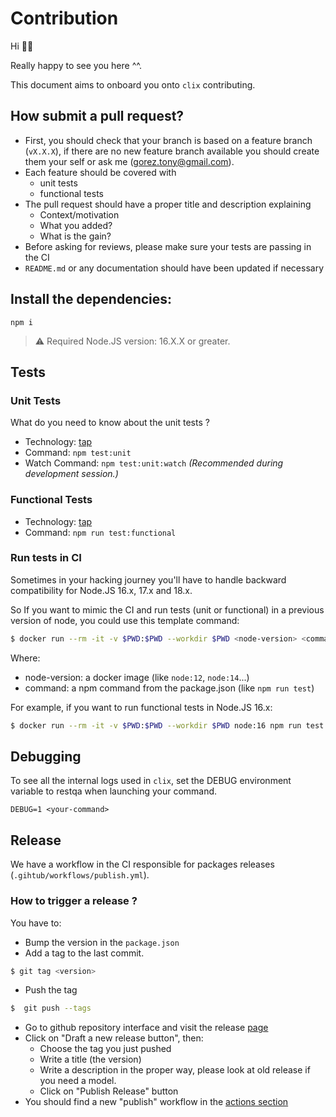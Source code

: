 # Contribution

Hi 👋🏼

Really happy to see you here ^^.

This document aims to onboard you onto `clix` contributing.

## How submit a pull request?
* First, you should check that your branch is based on a feature branch (`vX.X.X`), if there are no new feature branch available you should create them your self or ask me (gorez.tony@gmail.com).
* Each feature should be covered with
  * unit tests
  * functional tests
* The pull request should have a proper title and description explaining
  * Context/motivation
  * What you added?
  * What is the gain?
* Before asking for reviews, please make sure your tests are passing in the CI
* `README.md` or any documentation should have been updated if necessary

## Install the dependencies:

```
npm i
```

> ⚠️ Required Node.JS version: 16.X.X or greater.

## Tests

### Unit Tests

What do you need to know about the unit tests ?

* Technology: [tap](https://node-tap.org/)
* Command: `npm test:unit`
* Watch Command: `npm test:unit:watch` *(Recommended during development session.)*

### Functional Tests

* Technology: [tap](https://node-tap.org/)
* Command: `npm run test:functional`

### Run tests in CI

Sometimes in your hacking journey you'll have to handle backward compatibility for Node.JS 16.x, 17.x and 18.x.

So If you want to mimic the CI and run tests (unit or functional) in a previous version of node, you could use this template command:

```bash
$ docker run --rm -it -v $PWD:$PWD --workdir $PWD <node-version> <command>
```

Where:
- node-version: a docker image (like `node:12`, `node:14`...)
- command: a npm command from the package.json (like `npm run test`)

For example, if you want to run functional tests in Node.JS 16.x:

```bash
$ docker run --rm -it -v $PWD:$PWD --workdir $PWD node:16 npm run test:functional
```

## Debugging

To see all the internal logs used in `clix`, set the DEBUG environment variable to restqa when launching your command.

```
DEBUG=1 <your-command>
```

## Release

We have a workflow in the CI responsible for packages releases (`.gihtub/workflows/publish.yml`).

### How to trigger a release ?

You have to:
* Bump the version in the `package.json`
* Add a tag to the last commit.
```bash
$ git tag <version>
```
* Push the tag
```bash
$  git push --tags
```
* Go to github repository interface and visit the release [page](https://github.com/tony-go/clix/releases)
* Click on "Draft a new release button", then:
  * Choose the tag you just pushed
  * Write a title (the version)
  * Write a description in the proper way, please look at old release if you need a model.
  * Click on "Publish Release" button
* You should find a new "publish" workflow in the [actions section](https://github.com/tony-go/clix/actions/workflows/publish.yml)

